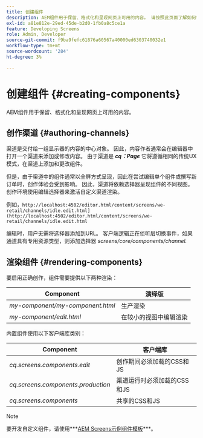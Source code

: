 ```yaml
---
title: 创建组件
description: AEM组件用于保留、格式化和呈现网页上可用的内容。 请按照此页面了解如何创作渠道和渲染组件。
exl-id: a81e812e-29ed-45de-b2d0-1fb0a8c5ce1a
feature: Developing Screens
role: Admin, Developer
source-git-commit: f9ba9fefc61876a60567a40000ed6303740032e1
workflow-type: tm+mt
source-wordcount: '284'
ht-degree: 3%

---
```


# 创建组件 {#creating-components}

AEM组件用于保留、格式化和呈现网页上可用的内容。

## 创作渠道 {#authoring-channels}

渠道是交付给一组显示器的内容的中心对象。 因此，内容作者通常会在编辑器中打开一个渠道来添加或修改内容。 由于渠道是 ***cq：Page*** 它将遵循相同的传统UX模式，在渠道上添加和更改组件。

但是，由于渠道中的组件通常以全屏方式呈现，因此在尝试编辑单个组件或撰写新订单时，创作体验会受到影响。 因此，渠道将依赖选择器呈现组件的不同视图。 创作环境使用编辑选择器来激活自定义渠道渲染。

例如，`http://localhost:4502/editor.html/content/screens/we-retail/channels/idle.edit.html](http://localhost:4502/editor.html/content/screens/we-retail/channels/idle.edit.html`

编辑时，用户无需将选择器添加到URL。 客户端逻辑正在侦听层切换事件，如果通道具有专用资源类型，则添加选择器 *screens/core/components/channel.*

## 渲染组件 {#rendering-components}

要启用正确创作，组件需要提供以下两种渲染：

| **Component** | **演绎版** |
|---|---|
| *my-component/my-component.html* | 生产渲染 |
| *my-component/edit.html* | 在较小的视图中编辑渲染 |

内置组件使用以下客户端库类别：

| **Component** | **客户端库** |
|---|---|
| *cq.screens.components.edit* | 创作期间必须加载的CSS和JS |
| *cq.screens.components.production* | 渠道运行时必须加载的CSS和JS |
| *cq.screens.components* | 共享的CSS和JS |

>[!NOTE]
>
>要开发自定义组件，请使用***[AEM Screens示例组件模板](https://github.com/Adobe-Marketing-Cloud/aem-screens-component-template)***。
